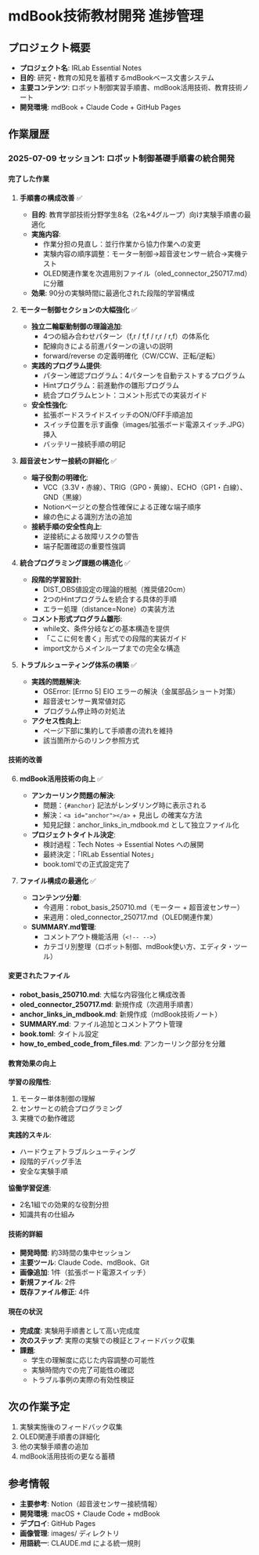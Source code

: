 # mdBook技術教材開発 進捗管理

## プロジェクト概要
- **プロジェクト名**: IRLab Essential Notes
- **目的**: 研究・教育の知見を蓄積するmdBookベース文書システム
- **主要コンテンツ**: ロボット制御実習手順書、mdBook活用技術、教育技術ノート
- **開発環境**: mdBook + Claude Code + GitHub Pages

## 作業履歴

### 2025-07-09 セッション1: ロボット制御基礎手順書の統合開発

#### 完了した作業

1. **手順書の構成改善** ✅
   - **目的**: 教育学部技術分野学生8名（2名×4グループ）向け実験手順書の最適化
   - **実施内容**:
     - 作業分担の見直し：並行作業から協力作業への変更
     - 実験内容の順序調整：モーター制御→超音波センサー統合→実機テスト
     - OLED関連作業を次週用別ファイル（oled_connector_250717.md）に分離
   - **効果**: 90分の実験時間に最適化された段階的学習構成

2. **モーター制御セクションの大幅強化** ✅
   - **独立二輪駆動制御の理論追加**:
     - 4つの組み合わせパターン（f,r / f,f / r,r / r,f）の体系化
     - 配線向きによる前進パターンの違いの説明
     - forward/reverse の定義明確化（CW/CCW、正転/逆転）
   - **実践的プログラム提供**:
     - パターン確認プログラム：4パターンを自動テストするプログラム
     - Hintプログラム：前進動作の雛形プログラム
     - 統合プログラムヒント：コメント形式での実装ガイド
   - **安全性強化**:
     - 拡張ボードスライドスイッチのON/OFF手順追加
     - スイッチ位置を示す画像（images/拡張ボード電源スイッチ.JPG）挿入
     - バッテリー接続手順の明記

3. **超音波センサー接続の詳細化** ✅
   - **端子役割の明確化**:
     - VCC（3.3V・赤線）、TRIG（GP0・黄線）、ECHO（GP1・白線）、GND（黒線）
     - Notionページとの整合性確保による正確な端子順序
     - 線の色による識別方法の追加
   - **接続手順の安全性向上**:
     - 逆接続による故障リスクの警告
     - 端子配置確認の重要性強調

4. **統合プログラミング課題の構造化** ✅
   - **段階的学習設計**:
     - DIST_OBS値設定の理論的根拠（推奨値20cm）
     - 2つのHintプログラムを統合する具体的手順
     - エラー処理（distance=None）の実装方法
   - **コメント形式プログラム雛形**:
     - while文、条件分岐などの基本構造を提供
     - 「ここに何を書く」形式での段階的実装ガイド
     - import文からメインループまでの完全な構造

5. **トラブルシューティング体系の構築** ✅
   - **実践的問題解決**:
     - OSError: [Errno 5] EIO エラーの解決（金属部品ショート対策）
     - 超音波センサー異常値対応
     - プログラム停止時の対処法
   - **アクセス性向上**:
     - ページ下部に集約して手順書の流れを維持
     - 該当箇所からのリンク参照方式

#### 技術的改善

6. **mdBook活用技術の向上** ✅
   - **アンカーリンク問題の解決**:
     - 問題：`{#anchor}` 記法がレンダリング時に表示される
     - 解決：`<a id="anchor"></a>` + 見出し の確実な方法
     - 知見記録：anchor_links_in_mdbook.md として独立ファイル化
   - **プロジェクトタイトル決定**:
     - 検討過程：Tech Notes → Essential Notes への展開
     - 最終決定：「IRLab Essential Notes」
     - book.tomlでの正式設定完了

7. **ファイル構成の最適化** ✅
   - **コンテンツ分離**:
     - 今週用：robot_basis_250710.md（モーター + 超音波センサー）
     - 来週用：oled_connector_250717.md（OLED関連作業）
   - **SUMMARY.md管理**:
     - コメントアウト機能活用（`<!-- -->`）
     - カテゴリ別整理（ロボット制御、mdBook使い方、エディタ・ツール）

#### 変更されたファイル
- **robot_basis_250710.md**: 大幅な内容強化と構成改善
- **oled_connector_250717.md**: 新規作成（次週用手順書）
- **anchor_links_in_mdbook.md**: 新規作成（mdBook技術ノート）
- **SUMMARY.md**: ファイル追加とコメントアウト管理
- **book.toml**: タイトル設定
- **how_to_embed_code_from_files.md**: アンカーリンク部分を分離

#### 教育効果の向上

**学習の段階性**:
1. モーター単体制御の理解
2. センサーとの統合プログラミング
3. 実機での動作確認

**実践的スキル**:
- ハードウェアトラブルシューティング
- 段階的デバッグ手法
- 安全な実験手順

**協働学習促進**:
- 2名1組での効果的な役割分担
- 知識共有の仕組み

#### 技術的詳細
- **開発時間**: 約3時間の集中セッション
- **主要ツール**: Claude Code、mdBook、Git
- **画像追加**: 1件（拡張ボード電源スイッチ）
- **新規ファイル**: 2件
- **既存ファイル修正**: 4件

#### 現在の状況
- **完成度**: 実験用手順書として高い完成度
- **次のステップ**: 実際の実験での検証とフィードバック収集
- **課題**: 
  - 学生の理解度に応じた内容調整の可能性
  - 実験時間内での完了可能性の確認
  - トラブル事例の実際の有効性検証

## 次の作業予定
1. 実験実施後のフィードバック収集
2. OLED関連手順書の詳細化
3. 他の実験手順書の追加
4. mdBook活用技術の更なる蓄積

## 参考情報
- **主要参考**: Notion（超音波センサー接続情報）
- **開発環境**: macOS + Claude Code + mdBook
- **デプロイ**: GitHub Pages
- **画像管理**: images/ ディレクトリ
- **用語統一**: CLAUDE.md による統一規則